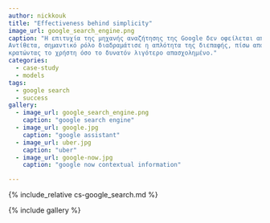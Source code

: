 ```yaml
---
author: nickkouk
title: "Effectiveness behind simplicity"
image_url: google_search_engine.png
caption: "Η επιτυχία της μηχανής αναζήτησης της Google δεν οφείλεται αποκλειστικά στην αποτελεσματικότητα της λειτουργίας της.
Αντίθετα, σημαντικό ρόλο διαδραμάτισε η απλότητα της διεπαφής, πίσω από την οποία αποκρύπτεται η πολυπλοκότητα της λειτουργίας της,
κρατώντας το χρήστη όσο το δυνατόν λιγότερο απασχολημένο."
categories:
  - case-study
  - models
tags:
  - google search
  - success
gallery:
  - image_url: google_search_engine.png
    caption: "google search engine"
  - image_url: google.jpg
    caption: "google assistant"
  - image_url: uber.jpg
    caption: "uber"
  - image_url: google-now.jpg
    caption: "google now contextual information"

---
```


{% include_relative cs-google_search.md %}

{% include gallery %}
